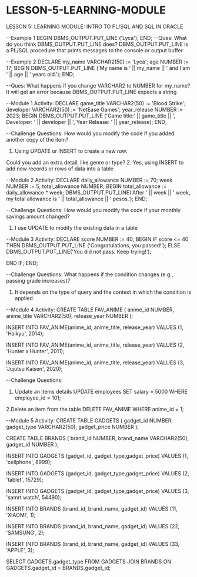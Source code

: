 # LESSON-5-LEARNING-MODULE
LESSON 5: LEARNING MODULE: INTRO TO PL/SQL AND SQL IN ORACLE

--Example 1
BEGIN DBMS_OUTPUT.PUT_LINE
    ('Lyca');
END;
--Ques: What do you think DBMS_OUTPUT.PUT_LINE does?
DBMS_OUTPUT.PUT_LINE is a PL/SQL procedure that prints messages to the console or output buffer

--Example 2
DECLARE
    my_name VARCHAR2(50) := 'Lyca';
    age NUMBER := 17;
BEGIN
    DBMS_OUTPUT.PUT_LINE
    ('My name is ' || my_name ||
    ' and I am ' || age || 
    ' years old.');
END;

--Ques: What happens if you change VARCHAR2 to NUMBER for my_name?
It will get an error because DBMS_OUTPUT.PUT_LINE expects a string

--Module 1 Activity:
DECLARE
    game_title VARCHAR2(50) := 
    'Blood Strike';
    developer VARCHAR2(50) := 
    'NetEase Games';
    year_release NUMBER := 2023;
BEGIN
    DBMS_OUTPUT.PUT_LINE
    ('Game title:' || game_title ||
    ', Developer: ' || developer ||
', Year Release: ' || year_release);
END;

--Challenge Questions:
How would you modify the code if you added another copy of the item?
1. Using UPDATE or INSERT to create a new row.


‌Could you add an extra detail, like genre or type?
2. Yes, using INSERT to add new records or rows of data into a table


--Module 2 Activity:
DECLARE
    daily_allowance NUMBER := 70;
    week NUMBER := 5;
    total_allowance NUMBER;
BEGIN
    total_allowance := 
    daily_allowance * week;
    DBMS_OUTPUT.PUT_LINE('After ' ||
    week || ' week, my total allowance is ' || 
    total_allowance || ' pesos.');
END;

--Challenge Questions:
‌How would you modify the code if your monthly savings amount changed?
1. I use UPDATE  to modify the existing data in a table


--Module 3 Activity:
DECLARE
   score NUMBER := 40;
BEGIN
   IF score <= 40 THEN
   DBMS_OUTPUT.PUT_LINE
   ('Congratulations, you passed!');
ELSE
   DBMS_OUTPUT.PUT_LINE('You did not
    pass. Keep trying!');

END IF;
END;

--Challenge Questions:
What happens if the condition changes (e.g., passing grade increases)?
1. It depends on the type of query and the context in which the condition is applied.


--Module 4 Activity:
CREATE TABLE FAV_ANIME (
  anime_id NUMBER,
  anime_title VARCHAR2(50),
  release_year NUMBER
);

INSERT INTO FAV_ANIME(anime_id, 
    anime_title, release_year)
VALUES (1, 'Haikyu', 2014);

INSERT INTO FAV_ANIME(anime_id, 
    anime_title, release_year)
VALUES (2, 'Hunter x Hunter', 2011);

INSERT INTO FAV_ANIME(anime_id, 
    anime_title, release_year)
VALUES (3, 'Jujutsu Kaisen', 2020);

--Challenge Questions:
1. Update an items details 
UPDATE employees
SET salary = 5000
WHERE employee_id = 101;

2.Delete an item from the table
DELETE FAV_ANIME
WHERE anime_id = 1;

--Module 5 Activity:
CREATE TABLE GADGETS (
    gadget_id NUMBER, 
    gadget_type VARCHAR2(50),
    gadget_price NUMBER
);

CREATE TABLE BRANDS ( 
    brand_id NUMBER, 
    brand_name VARCHAR2(50),
    gadget_id NUMBER
);

INSERT INTO GADGETS (gadget_id,
    gadget_type,gadget_price)
VALUES (1, 'cellphone', 8999);

INSERT INTO GADGETS (gadget_id,
    gadget_type,gadget_price)
VALUES (2, 'tablet', 15729);

INSERT INTO GADGETS (gadget_id,
    gadget_type,gadget_price)
VALUES (3, 'samrt watch', 54490);




INSERT INTO BRANDS (brand_id,
    brand_name, gadget_id)
VALUES (11, 'XIAOMI', 1);

INSERT INTO BRANDS (brand_id,
    brand_name, gadget_id)
VALUES (22, 'SAMSUNG', 2);

INSERT INTO BRANDS (brand_id,
    brand_name, gadget_id)
VALUES (33, 'APPLE', 3);

SELECT GADGETS.gadget_type
FROM GADGETS
JOIN BRANDS 
ON GADGETS.gadget_id = 
    BRANDS.gadget_id;
